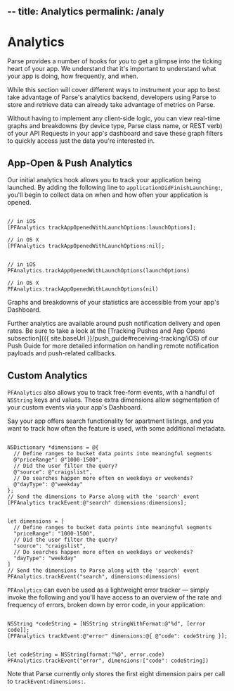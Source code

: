 --
title: Analytics
permalink: /analy
--

# Analytics

Parse provides a number of hooks for you to get a glimpse into the ticking heart of your app. We understand that it's important to understand what your app is doing, how frequently, and when.

While this section will cover different ways to instrument your app to best take advantage of Parse's analytics backend, developers using Parse to store and retrieve data can already take advantage of metrics on Parse.

Without having to implement any client-side logic, you can view real-time graphs and breakdowns (by device type, Parse class name, or REST verb) of your API Requests in your app's dashboard and save these graph filters to quickly access just the data you're interested in.

## App-Open & Push Analytics

Our initial analytics hook allows you to track your application being launched. By adding the following line to `applicationDidFinishLaunching:`, you'll begin to collect data on when and how often your application is opened.

<pre><code class="objectivec">
// in iOS
[PFAnalytics trackAppOpenedWithLaunchOptions:launchOptions];

// in OS X
[PFAnalytics trackAppOpenedWithLaunchOptions:nil];
</code></pre>
<pre><code class="swift">
// in iOS
PFAnalytics.trackAppOpenedWithLaunchOptions(launchOptions)

// in OS X
PFAnalytics.trackAppOpenedWithLaunchOptions(nil)
</code></pre>

Graphs and breakdowns of your statistics are accessible from your app's Dashboard.

Further analytics are available around push notification delivery and open rates. Be sure to take a look at the [Tracking Pushes and App Opens subsection]({{ site.baseUrl }}/push_guide#receiving-tracking/iOS) of our Push Guide for more detailed information on handling remote notification payloads and push-related callbacks.

## Custom Analytics

`PFAnalytics` also allows you to track free-form events, with a handful of `NSString` keys and values. These extra dimensions allow segmentation of your custom events via your app's Dashboard.

Say your app offers search functionality for apartment listings, and you want to track how often the feature is used, with some additional metadata.

<pre><code class="objectivec">
NSDictionary *dimensions = @{
  // Define ranges to bucket data points into meaningful segments
  @"priceRange": @"1000-1500",
  // Did the user filter the query?
  @"source": @"craigslist",
  // Do searches happen more often on weekdays or weekends?
  @"dayType": @"weekday"
};
// Send the dimensions to Parse along with the 'search' event
[PFAnalytics trackEvent:@"search" dimensions:dimensions];
</code></pre>
<pre><code class="swift">
let dimensions = [
  // Define ranges to bucket data points into meaningful segments
  "priceRange": "1000-1500",
  // Did the user filter the query?
  "source": "craigslist",
  // Do searches happen more often on weekdays or weekends?
  "dayType": "weekday"
]
// Send the dimensions to Parse along with the 'search' event
PFAnalytics.trackEvent("search", dimensions:dimensions)
</code></pre>

`PFAnalytics` can even be used as a lightweight error tracker — simply invoke the following and you'll have access to an overview of the rate and frequency of errors, broken down by error code, in your application:

<pre><code class="objectivec">
NSString *codeString = [NSString stringWithFormat:@"%d", [error code]];
[PFAnalytics trackEvent:@"error" dimensions:@{ @"code": codeString }];
</code></pre>
<pre><code class="swift">
let codeString = NSString(format:"%@", error.code)
PFAnalytics.trackEvent("error", dimensions:["code": codeString])
</code></pre>

Note that Parse currently only stores the first eight dimension pairs per call to `trackEvent:dimensions:`.
